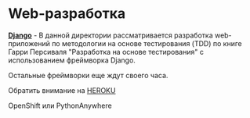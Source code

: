 # Web-разработка

[**Django**](https://github.com/devFF/FindJob/tree/main/Web/Django) - В данной директории рассматривается разработка web-приложений по методологии на основе 
тестирования (TDD) по книге Гарри Персиваля "Разработка на основе тестирования" с использованием фреймворка Django. 

Остальные фреймворки еще ждут своего часа. 


Обратить внимание на [HEROKU](https://www.heroku.com/)

OpenShift или PythonAnywhere
